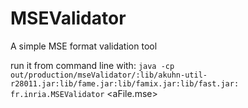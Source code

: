 # MSEValidator
A simple MSE format validation tool

run it from command line with:
`java -cp out/production/mseValidator/:lib/akuhn-util-r28011.jar:lib/fame.jar:lib/famix.jar:lib/fast.jar: fr.inria.MSEValidator` <aFile.mse>
